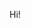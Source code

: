 Hi!


<!---
fredegot/fredegot is a ✨ special ✨ repository because its `README.md` (this file) appears on your GitHub profile.
You can click the Preview link to take a look at your changes.
--->


